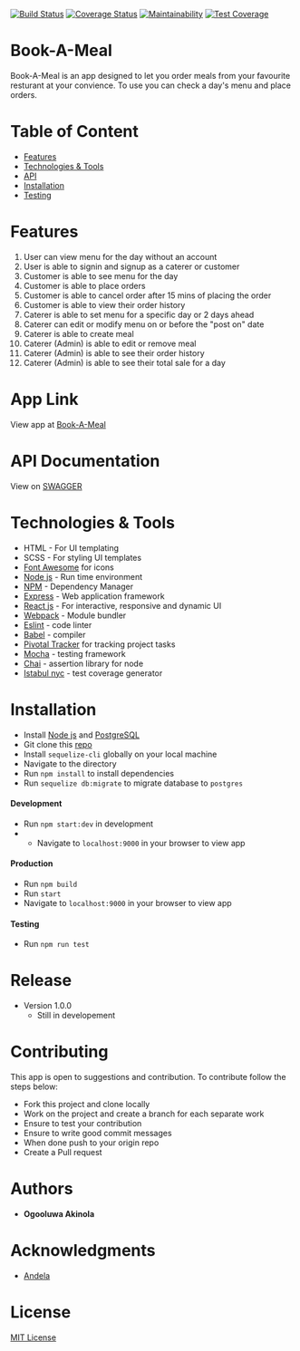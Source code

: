 
[![Build Status](https://travis-ci.org/rovilay/Book-A-Meal.svg?branch=develop)](https://travis-ci.org/rovilay/Book-A-Meal)
[![Coverage Status](https://coveralls.io/repos/github/rovilay/Book-A-Meal/badge.svg?branch=develop)](https://coveralls.io/github/rovilay/Book-A-Meal?branch=develop)
[![Maintainability](https://api.codeclimate.com/v1/badges/636939475b3c8d1d52c7/maintainability)](https://codeclimate.com/github/rovilay/Book-A-Meal/maintainability)
[![Test Coverage](https://api.codeclimate.com/v1/badges/636939475b3c8d1d52c7/test_coverage)](https://codeclimate.com/github/rovilay/Book-A-Meal/test_coverage)

# Book-A-Meal
Book-A-Meal is an app designed to let you order meals from your favourite resturant at your convience. To use you can check a day's menu and place orders.

# Table of Content
* [Features](features)
* [Technologies & Tools](#technologies-&-tools)
* [API](#api-documentation)
* [Installation](#installation)
* [Testing](#testing)

# Features
1. User can view menu for the day without an account
2. User is able to signin and signup as a caterer or customer
3. Customer is able to see menu for the day
4. Customer is able to place orders
5. Customer is able to cancel order after 15 mins of placing the order
6. Customer is able to view their order history
7. Caterer is able to set menu for a specific day or 2 days ahead
8. Caterer can edit or modify menu on or before the "post on" date
9. Caterer is able to create meal
10. Caterer (Admin) is able to edit or remove meal
11. Caterer (Admin) is able to see their order history
12. Caterer (Admin) is able to see their total sale for a day

# App Link
View app at [Book-A-Meal](https://book-me-a-meal.herokuapp.com/)

# API Documentation
View on [SWAGGER](https://book-me-a-meal.herokuapp.com/api/v1/api-docs)


# Technologies & Tools
* HTML - For UI templating
* SCSS - For styling UI templates
* [Font Awesome](https://fontawesome.com/) for icons
* [Node js](https://nodejs.org/en/) - Run time environment
* [NPM](https://www.npmjs.com/) - Dependency Manager
* [Express](https://expressjs.com/) - Web application framework
* [React js](https://reactjs.org/) - For interactive, responsive and dynamic UI
* [Webpack](https://webpack.js.org/) - Module bundler
* [Eslint](https://eslint.org/) - code linter
* [Babel](http://babeljs.io/) - compiler
* [Pivotal Tracker](https://www.pivotaltracker.com/n/projects/2165680) for tracking project tasks
* [Mocha](https://mochajs.org/) - testing framework
* [Chai](http://www.chaijs.com/) - assertion library for node
* [Istabul nyc](https://istanbul.js.org/) - test coverage generator

# Installation
* Install [Node js](https://nodejs.org/en/) and [PostgreSQL](https://www.postgresql.org/)
* Git clone this [repo](https://github.com/rovilay/Book-A-Meal.git)
* Install ```sequelize-cli``` globally on your local machine
* Navigate to the directory
* Run ```npm install``` to install dependencies
* Run ```sequelize db:migrate``` to migrate database to ```postgres```

#### Development
* Run ```npm start:dev``` in development
* * Navigate to ```localhost:9000``` in your browser to view app

#### Production
* Run ```npm build```
* Run ```start```
* Navigate to ```localhost:9000``` in your browser to view app

#### Testing
* Run ```npm run test```


# Release
* Version 1.0.0
  * Still in developement

# Contributing
This app is open to suggestions and contribution. To contribute follow the steps below:
* Fork this project and clone locally
* Work on the project and create a branch for each separate work
* Ensure to test your contribution
* Ensure to write good commit messages
* When done push to your origin repo
* Create a Pull request

# Authors
* **Ogooluwa Akinola**

# Acknowledgments
* [Andela](https://andela.com/)

# License
  [MIT License](https://opensource.org/licenses/MIT)

